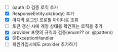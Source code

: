 
- [ ] oauth ID 검증 로직 추가
- [x] ResponseEntity.ok(body) 추가
- [x] 마지막 로그인 프로필 아이디로 조회
- [ ] 토큰 갱신 시에 계정 상태를 확인하는 로직을 추가
- [x] provider 포맷의 규칙과 검증(enum?? or  @pattern)
- [x] @ExceptionHandler
- [ ] 회원가입시에도 provider 추가하기